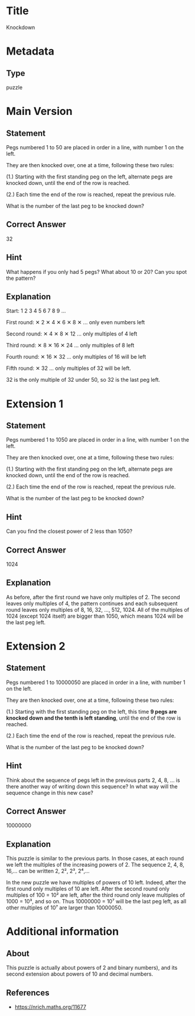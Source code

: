 # Title

Knockdown

# Metadata

## Type

puzzle

# Main Version

## Statement

Pegs numbered 1 to 50 are placed in order in a line, with number 1 on the left.

They are then knocked over, one at a time, following these two rules:

(1.) Starting with the first standing peg on the left, alternate pegs are knocked down, until the end of the row is reached.

(2.) Each time the end of the row is reached, repeat the previous rule.

What is the number of the last peg to be knocked down?

## Correct Answer

32

## Hint

What happens if you only had 5 pegs? What about 10 or 20? Can you spot the pattern?

## Explanation

Start: 1 2 3 4 5 6 7 8 9 ...

First round:  ✕ 2 ✕ 4 ✕ 6 ✕ 8 ✕  ... only even numbers left

Second round: ✕ 4 ✕ 8 ✕ 12 ...  only multiples of 4 left

Third round: ✕ 8 ✕ 16 ✕ 24  ...  only multiples of 8 left

Fourth round: ✕ 16 ✕ 32 ... only multiples of 16 will be left

Fifth round: ✕ 32 ... only multiples of 32 will be left.

32 is the only multiple of 32 under 50, so 32 is the last peg left.

# Extension 1

## Statement

Pegs numbered 1 to 1050 are placed in order in a line, with number 1 on the left.

They are then knocked over, one at a time, following these two rules:

(1.) Starting with the first standing peg on the left, alternate pegs are knocked down, until the end of the row is reached.

(2.) Each time the end of the row is reached, repeat the previous rule.

What is the number of the last peg to be knocked down?

## Hint

Can you find the closest power of 2 less than 1050?

## Correct Answer

1024

## Explanation

As before, after the first round we have only multiples of 2. The second leaves only multiples of 4, the pattern continues and each subsequent round leaves only multiples of 8, 16, 32, ..., 512, 1024. All of the multiples of 1024 (except 1024 itself) are bigger than 1050, which means 1024 will be the last peg left.

# Extension 2 

## Statement

Pegs numbered 1 to 10000050 are placed in order in a line, with number 1 on the left.

They are then knocked over, one at a time, following these two rules:

(1.) Starting with the first standing peg on the left, this time **9 pegs are knocked down and the tenth is left standing**, until the end of the row is reached.

(2.) Each time the end of the row is reached, repeat the previous rule.

What is the number of the last peg to be knocked down?

## Hint

Think about the sequence of pegs left in the previous parts 2, 4, 8, ... is there another way of writing down this sequence? In what way will the sequence change in this new case?  

## Correct Answer

10000000

## Explanation

This puzzle is similar to the previous parts. In those cases, at each round we left the multiples of the increasing powers of 2. The sequence 2, 4, 8, 16,... can be written 2, 2², 2³, 2⁴,... 

In the new puzzle we have multiples of powers of 10 left. Indeed, after the first round only multiples of 10 are left. After the second round only multiples of 100 = 10² are left, after the third round only leave multiples of 1000 = 10³, and so on. Thus 10000000 = 10⁷ will be the last peg left, as all other multiples of 10⁷ are larger than 10000050.

# Additional information

## About

This puzzle is actually about powers of 2 and binary numbers), and its second extension about powers of 10 and decimal numbers.

## References

* https://nrich.maths.org/11677

